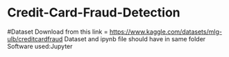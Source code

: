 # Credit-Card-Fraud-Detection
#Dataset Download from this link = https://www.kaggle.com/datasets/mlg-ulb/creditcardfraud
Dataset and ipynb file should have in same folder
Software used:Jupyter

